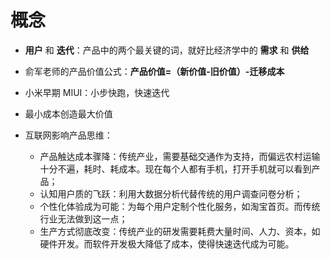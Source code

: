 # 概念

- **用户** 和 **迭代**：产品中的两个最关键的词，就好比经济学中的 **需求** 和 **供给**
- 俞军老师的产品价值公式：**产品价值=（新价值-旧价值）-迁移成本**

- 小米早期 MIUI：小步快跑，快速迭代

- 最小成本创造最大价值

- 互联网影响产品思维：
  - 产品触达成本骤降：传统产业，需要基础交通作为支持，而偏远农村运输十分不遍，耗时、耗成本。现在每个人都有手机，打开手机就可以看到产品；
  - 认知用户质的飞跃：利用大数据分析代替传统的用户调查问卷分析；
  - 个性化体验成为可能：为每个用户定制个性化服务，如淘宝首页。而传统行业无法做到这一点；
  - 生产方式彻底改变：传统产业的研发需要耗费大量时间、人力、资本，如硬件开发。而软件开发极大降低了成本，使得快速迭代成为可能。